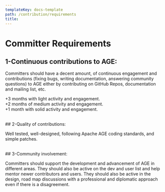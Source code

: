 ```yaml
---
templateKey: docs-template
path: /contribution/requirements
title:
---
```


<div class="Requirements">

# Committer Requirements

## 1-Continuous contributions to AGE:

Committers should have a decent amount, of continuous engagement and contributions (fixing bugs, writing documentation, answering community questions) to AGE either by contributing on GitHub Repos, documentation and mailing list, etc.

+3 months with light activity and engagement.\
+2 months of medium activity and engagement.\
+1 month with solid activity and engagement.

<br/>
## 2-Quality of contributions:

Well tested, well-designed, following Apache AGE coding standards, and simple patches.

<br/>  
## 3-Community involvement:

Committers should support the development and advancement of AGE in different areas. They should also be active on the dev and user list and help mentor newer contributors and users. They should also be active in the design, road map discussions with a professional and diplomatic approach even if there is a disagreement.

</div>
